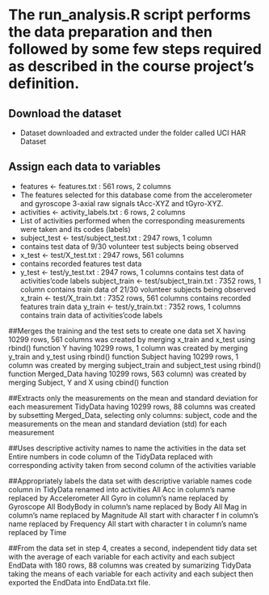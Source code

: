 # The run_analysis.R script performs the data preparation and then followed by some few steps required as described in the course project’s definition.

## Download the dataset
* Dataset downloaded and extracted under the folder called UCI HAR Dataset

## Assign each data to variables
* features <- features.txt : 561 rows, 2 columns
* The features selected for this database come from the accelerometer and gyroscope 3-axial raw signals tAcc-XYZ and tGyro-XYZ.
* activities <- activity_labels.txt : 6 rows, 2 columns
* List of activities performed when the corresponding measurements were taken and its codes (labels)
* subject_test <- test/subject_test.txt : 2947 rows, 1 column
* contains test data of 9/30 volunteer test subjects being observed
* x_test <- test/X_test.txt : 2947 rows, 561 columns
* contains recorded features test data
* y_test <- test/y_test.txt : 2947 rows, 1 columns
contains test data of activities’code labels
subject_train <- test/subject_train.txt : 7352 rows, 1 column
contains train data of 21/30 volunteer subjects being observed
x_train <- test/X_train.txt : 7352 rows, 561 columns
contains recorded features train data
y_train <- test/y_train.txt : 7352 rows, 1 columns
contains train data of activities’code labels

##Merges the training and the test sets to create one data set
X having 10299 rows, 561 columns was created by merging x_train and x_test using rbind() function
Y having 10299 rows, 1 column was created by merging y_train and y_test using rbind() function
Subject having 10299 rows, 1 column was created by merging subject_train and subject_test using rbind() function
Merged_Data having 10299 rows, 563 column) was created by merging Subject, Y and X using cbind() function

##Extracts only the measurements on the mean and standard deviation for each measurement
TidyData having 10299 rows, 88 columns was created by subsetting Merged_Data, selecting only columns: subject, code and the measurements on the mean and standard deviation (std) for each measurement

##Uses descriptive activity names to name the activities in the data set
Entire numbers in code column of the TidyData replaced with corresponding activity taken from second column of the activities variable

##Appropriately labels the data set with descriptive variable names
code column in TidyData renamed into activities
All Acc in column’s name replaced by Accelerometer
All Gyro in column’s name replaced by Gyroscope
All BodyBody in column’s name replaced by Body
All Mag in column’s name replaced by Magnitude
All start with character f in column’s name replaced by Frequency
All start with character t in column’s name replaced by Time

##From the data set in step 4, creates a second, independent tidy data set with the average of each variable for each activity and each subject
EndData with 180 rows, 88 columns was created by sumarizing TidyData taking the means of each variable for each activity and each subject then exported the EndData into EndData.txt file.
